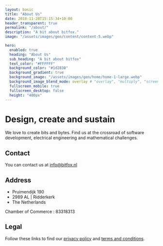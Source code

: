 ```yaml
---
layout: basic
title: "About Us"
date: 2018-11-28T15:15:34+10:00
header_transparent: true
permalink: "/about/"
description: "A bit about bitfox."
image: "/assets/images/gen/content/content-5.webp"

hero:
  enabled: true
  heading: "About Us"
  sub_heading: "A bit about bitfox"
  text_color: "#FFFFFF"
  background_color: "#1d2830"
  background_gradient: true
  background_image: "/assets/images/gen/home/home-1-large.webp"
  background_image_blend_mode: overlay # "overlay", "multiply", "screen"
  fullscreen_mobile: true
  fullscreen_desktop: false
  height: "400px"
---
```


# Design, create and sustain 

We love to create bits and bytes. 
Find us at the crossroad of software development, electrical engineering and mathematical challenges. 

## Contact
You can contact us at [info@bitfox.nl](mailto:info@bitfox.nl) 

## Address

- Pruimendijk 190 
- 2989 AL | Ridderkerk
- The Netherlands 

Chamber of Commerce : 83318313

## Legal

Follow these links to find our [privacy policy](/privacy-policy/) and [terms and conditions](/terms-and-conditions/). 
